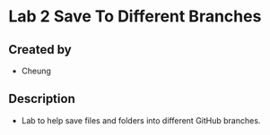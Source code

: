 # Lab 2 Save To Different Branches
## Created by
- Cheung
## Description
- Lab to help save files and folders into different GitHub branches.